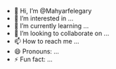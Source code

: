 - 👋 Hi, I’m @Mahyarfelegary
- 👀 I’m interested in ...
- 🌱 I’m currently learning ...
- 💞️ I’m looking to collaborate on ...
- 📫 How to reach me ...
- 😄 Pronouns: ...
- ⚡ Fun fact: ...

<!---
Mahyarfelegary/Mahyarfelegary is a ✨ special ✨ repository because its `README.md` (this file) appears on your GitHub profile.
You can click the Preview link to take a look at your changes.
--->
